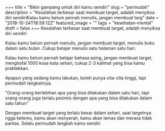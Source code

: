 +++
title = "Bikin gampang untuk diri kamu sendiri"
slug = "permudah"
description = "Kesalahan terbesar saat membuat target, adalah menyiksa diri sendiriKalau kamu belum pernah menulis, jangan membuat targ"
date = "2018-10-24T18:58:12Z"
featured_image = ""
tags = "kesehatan-mental"
draft = false
+++ 
Kesalahan terbesar saat membuat target, adalah menyiksa diri sendiri

Kalau kamu belum pernah menulis, jangan membuat target, menulis buku dalam satu bulan. Cukup belajar menulis satu halaman satu hari.

Kalau kamu belum pernah belajar bahasa asing, jangan membuat target, menghafal 1000 kosa kata sehari, cukup 2-3 kalimat yang bisa kamu praktekkan.

Apapun yang sedang kamu lakukan, boleh punya cita-cita tinggi, tapi permudah langkahnya.

"Orang-orang berlebihan apa yang bisa dilakukan dalam satu hari, tapi orang-orang juga terlalu pesimis dengan apa yang bisa dilakukan dalam satu tahun"

Dengan membuat target yang terlalu besar dalam sehari, saat targetnya ngga ketemu, kamu akan menyerah, kamu akan lemas dan merasa tidak pantas. Selalu permudah langkah kamu sendiri